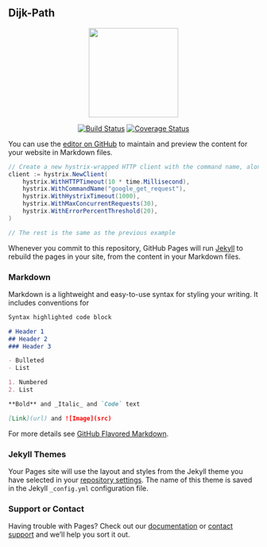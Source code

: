 ## Dijk-Path

<p align="center"><img src="https://github.com/Razzaz/djik-path/blob/master/logo.svg" width="180"></p>
<p align="center">
<a href="https://travis-ci.org/Razzaz/djik-path"><img src="https://travis-ci.org/Razzaz/djik-path.svg?branch=master" alt="Build Status"></a>
<a href='https://coveralls.io/github/Razzaz/djik-path?branch=master'><img src='https://coveralls.io/repos/github/Razzaz/djik-path/badge.svg?branch=master' alt='Coverage Status' /></a>
</p>

You can use the [editor on GitHub](https://github.com/Razzaz/djik-path/edit/master/README.md) to maintain and preview the content for your website in Markdown files.

```java
// Create a new hystrix-wrapped HTTP client with the command name, along with other required options
client := hystrix.NewClient(
	hystrix.WithHTTPTimeout(10 * time.Millisecond),
	hystrix.WithCommandName("google_get_request"),
	hystrix.WithHystrixTimeout(1000),
	hystrix.WithMaxConcurrentRequests(30),
	hystrix.WithErrorPercentThreshold(20),
)

// The rest is the same as the previous example
```

Whenever you commit to this repository, GitHub Pages will run [Jekyll](https://jekyllrb.com/) to rebuild the pages in your site, from the content in your Markdown files.

### Markdown

Markdown is a lightweight and easy-to-use syntax for styling your writing. It includes conventions for

```markdown
Syntax highlighted code block

# Header 1
## Header 2
### Header 3

- Bulleted
- List

1. Numbered
2. List

**Bold** and _Italic_ and `Code` text

[Link](url) and ![Image](src)
```

For more details see [GitHub Flavored Markdown](https://guides.github.com/features/mastering-markdown/).

### Jekyll Themes

Your Pages site will use the layout and styles from the Jekyll theme you have selected in your [repository settings](https://github.com/Razzaz/djik-path/settings). The name of this theme is saved in the Jekyll `_config.yml` configuration file.

### Support or Contact

Having trouble with Pages? Check out our [documentation](https://help.github.com/categories/github-pages-basics/) or [contact support](https://github.com/contact) and we’ll help you sort it out.
